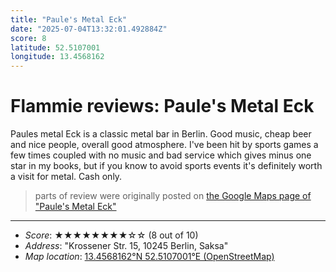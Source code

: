 ```yaml
---
title: "Paule's Metal Eck"
date: "2025-07-04T13:32:01.492884Z"
score: 8
latitude: 52.5107001
longitude: 13.4568162
---
```

# Flammie reviews: Paule's Metal Eck

Paules metal Eck is a classic metal bar in Berlin. Good music, cheap beer
and nice people, overall good atmosphere. I've been hit by sports games
a few times coupled with no music and bad service which gives minus one
star in my books, but if you know to avoid sports events it's definitely
worth a visit for metal. Cash only.

> parts of review were originally posted on [the Google Maps page of
  "Paule's Metal Eck"](https://www.google.com/maps/place//data=!4m2!3m1!1s0x0:0x70367f945ae37480)
* * *
- *Score*: ★★★★★★★★☆☆ (8 out of 10)
- *Address*: "Krossener Str. 15, 10245 Berlin, Saksa"
- *Map location*: [13.4568162°N 52.5107001°E (OpenStreetMap)](https://www.openstreetmap.org/?mlat=52.5107001&mlon=13.4568162&zoom=12)
